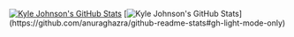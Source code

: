 [![Kyle Johnson's GitHub Stats](https://github-readme-stats.vercel.app/api?username=kylejohnsonkj&show_icons=true&bg_color=00000000&hide_border=true&hide=contribs&rank_icon=github&custom_title=Hey%20there%20👋%20&nbsp;Welcome%20to%20my%20GitHub!&text_color=e6edf3)](https://github.com/anuraghazra/github-readme-stats#gh-dark-mode-only)
[![Kyle Johnson's GitHub Stats](https://github-readme-stats.vercel.app/api?username=kylejohnsonkj&show_icons=true&bg_color=00000000&hide_border=true&hide=contribs&rank_icon=github&custom_title=Hey%20there%20👋%20&nbsp;Welcome%20to%20my%20GitHub!)](https://github.com/anuraghazra/github-readme-stats#gh-light-mode-only)
<!--
**kylejohnsonkj/kylejohnsonkj** is a ✨ _special_ ✨ repository because its `README.md` (this file) appears on your GitHub profile.

Here are some ideas to get you started:

- 🔭 I’m currently working on ...
- 🌱 I’m currently learning ...
- 👯 I’m looking to collaborate on ...
- 🤔 I’m looking for help with ...
- 💬 Ask me about ...
- 📫 How to reach me: ...
- 😄 Pronouns: ...
- ⚡ Fun fact: ...
-->
